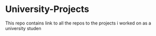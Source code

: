 # University-Projects
This repo contains link to all the repos to the projects i worked on as a university studen
